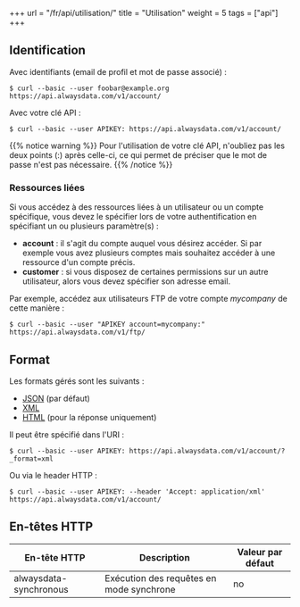 +++
url = "/fr/api/utilisation/"
title = "Utilisation"
weight = 5
tags = ["api"]
+++

## Identification

Avec identifiants (email de profil et mot de passe associé) :

```
$ curl --basic --user foobar@example.org https://api.alwaysdata.com/v1/account/
```

Avec votre clé API :

```
$ curl --basic --user APIKEY: https://api.alwaysdata.com/v1/account/
```
{{% notice warning %}}
Pour l'utilisation de votre clé API, n'oubliez pas les deux points (:) après celle-ci, ce qui permet de préciser que le mot de passe n'est pas nécessaire.
{{% /notice %}}

### Ressources liées

Si vous accédez à des ressources liées à un utilisateur ou un compte spécifique, vous devez le spécifier lors de votre authentification en spécifiant un ou plusieurs
paramètre(s) :

  * **account** : il s'agit du compte auquel vous désirez accéder. Si par exemple
vous avez plusieurs comptes mais souhaitez accéder à une ressource d'un compte précis.
  * **customer** : si vous disposez de certaines permissions sur un autre utilisateur,
  alors vous devez spécifier son adresse email.

Par exemple, accédez aux utilisateurs FTP de votre compte *mycompany* de cette manière :

```
$ curl --basic --user "APIKEY account=mycompany:" https://api.alwaysdata.com/v1/ftp/
```

## Format

Les formats gérés sont les suivants :

  * [JSON](https://www.json.org/) (par défaut)
  * [XML](https://fr.wikipedia.org/wiki/Extensible_Markup_Language)
  * [HTML](https://fr.wikipedia.org/wiki/Hypertext_Markup_Language) (pour la réponse uniquement)

Il peut être spécifié dans l'URI :

```
$ curl --basic --user APIKEY: https://api.alwaysdata.com/v1/account/?_format=xml
```

Ou via le header HTTP :

```
$ curl --basic --user APIKEY: --header 'Accept: application/xml' https://api.alwaysdata.com/v1/account/
```

## En-têtes HTTP

| En-tête HTTP           | Description                              | Valeur par défaut |
|------------------------|------------------------------------------|-------------------|
| alwaysdata-synchronous | Exécution des requêtes en mode synchrone | no                |
